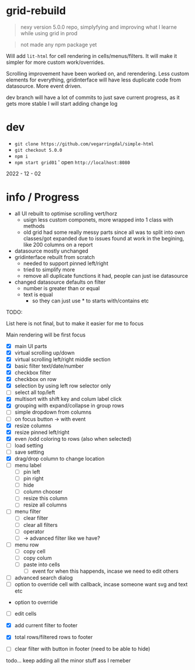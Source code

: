 # grid-rebuild


> nexy version 5.0.0 repo, simplyfying and improving what I learne while using grid in prod

> not made any npm package yet

Will add `lit-html` for cell rendering in cells/menus/filters. It will make it simpler for more custom work/overrides.

Scrolling improvement have been worked on, and rerendering. Less custom elements for everything, gridinterface will have less duplicate code from datasource. More event driven.

dev branch will have a lot of commits to just save current progress, as it gets more stable I will start adding change log



# dev

* `git clone https://github.com/vegarringdal/simple-html`
* `git checkout 5.0.0`
* `npm i`
* `npm start grid01`
' open `http://localhost:8080`



2022 - 12 - 02




# info / Progress



* all UI rebuilt to optimise scrolling vert/horz
  * usign less custom componets, more wrapped into 1 class with methods
  * old grid had some really messy parts since all was to split into own classes/got expanded due to issues found at work in the begining, like 200 columns on a report
* datasource mostly unchanged
* gridinterface rebuilt from scratch
  * needed to support pinned left/right
  * tried to simplify more
  * remove all duplicate functions it had, people can just ise datasource
* changed datasource defaults on filter
  * number is greater than or equal
  * text is equal
    * so they can just use * to starts with/contains etc



TODO:

List here is not final, but to make it easier for me to focus

Main rendering will be first focus

 * [x] main UI parts
 * [x] virtual scrolling up/down
 * [x] virtual scrolling left/right middle section
 * [x] basic filter text/date/number
 * [x] checkbox filter
 * [x] checkbox on row
 * [x] selection by using left row selector only
 * [ ] select all top/left 
 * [x] multisort with shift key and colum label click
 * [x] grouping with expand/collapse in group rows
 * [ ] simple dropdown from columns
 * [ ] on focus button -> with event
 * [x] resize columns
 * [x] resize pinned left/right
 * [x] even /odd coloring to rows (also when selected)
 * [ ] load setting
 * [ ] save setting
 * [x] drag/drop column to change location
 * [ ] menu label
   * [ ] pin left
   * [ ] pin right
   * [ ] hide
   * [ ] column chooser
   * [ ] resize this column
   * [ ] resize all columns
 * [ ] menu filter
   * [ ] clear filter
   * [ ] clear all filters
   * [ ] operator
   * [ ] -> advanced filter like we have?
 * [ ] menu row
   * [ ] copy cell
   * [ ] copy colum
   * [ ] paste into cells
     * [ ] event for when this happends, incase we need to edit others
 * [ ] advanced search dialog
 * [ ] option to override cell with callback, incase someone want svg and text etc
 * option to override 
 * [ ] edit cells
 * [x] add current filter to footer
 * [x] total rows/filtered rows to footer
 * [ ] clear filter with button in footer (need to be able to hide)
   


todo... keep adding all the minor stuff ass I remeber

